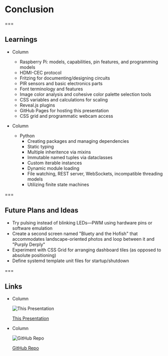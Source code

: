 <!-- .slide: id="conclusion-conclusion" -->
# Conclusion

===
<!-- .slide: class="columns layout" id="conclusion-learnings" -->
## Learnings

- Column

    - Raspberry Pi: models, capabilities, pin features, and programming models
    - HDMI-CEC protocol
    - Fritzing for documenting/designing circuits
    - PIR sensors and basic electronics parts
    - Font terminology and features
    - Image color analysis and cohesive color palette selection tools
    - CSS variables and calculations for scaling
    - Reveal.js plugins
    - GitHub Pages for hosting this presentation
    - CSS grid and programmatic webcam access

- Column

    - Python
        - Creating packages and managing dependencies
        - Static typing
        - Multiple inheritence via mixins
        - Immutable named tuples via dataclasses
        - Custom iterable instances
        - Dynamic module loading
        - File watching, REST server, WebSockets, incompatible threading models
        - Utilizing finite state machines

===
<!-- .slide: id="conclusion-plans-and-ideas" -->
## Future Plans and Ideas

- Try pulsing instead of blinking LEDs&mdash;PWM using hardware pins or software emulation
- Create a second screen named "Bluety and the Hofish" that accommodates landscape-oriented photos and loop between it and "Purply Derply"
- Experiment with CSS Grid for arranging dashboard tiles (as opposed to absolute positioning)
- Define systemd template unit files for startup/shutdown

===
<!-- .slide: class="columns layout" id="conclusion-links" -->
## Links

- Column

    ![This Presentation](slides/conclusion/presentation-url-qr-code.svg)

    [This Presentation](https://robertbullen.github.io/dakboard)

- Column

    ![GitHub Repo](slides/conclusion/repo-url-qr-code.svg)

    [GitHub Repo](https://github.com/robertbullen/dakboard)
